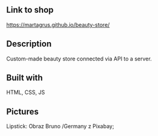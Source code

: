 ## Link to shop
https://martagrus.github.io/beauty-store/

## Description
Custom-made beauty store connected via API to a server.

## Built with
HTML, CSS, JS

## Pictures
Lipstick: Obraz Bruno /Germany z Pixabay; 
